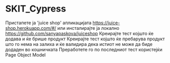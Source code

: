# SKIT_Cypress

Пристапете ја 'juice shop' апликацијата https://juice-shop.herokuapp.com/#/ или инсталирајте ја локално https://github.com/sanyapaskova/juiceshop 
Креирајте тест којшто ќе додава и ќе брише продукт
Креирајте тест којшто ќе пребарува продукт што го нема на залиха и ќе валидира дека истиот не може да биде додаден во кошничката
Преработете го по последниот тест користејќи Page Object Model
